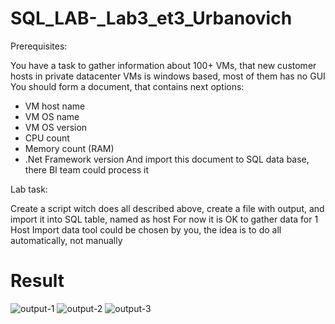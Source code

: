 # SQL_LAB-_Lab3_et3_Urbanovich

Prerequisites:

You have a task to gather information about 100+ VMs, that new customer hosts in private datacenter
VMs is windows based, most of them has no GUI
You should form a document, that contains next options:
- VM host name
- VM OS name 
- VM OS version
- CPU count
- Memory count (RAM)
- .Net Framework version
And import this document to SQL data base, there BI team could process it

Lab task: 

Create a script witch does all described above, create a file with output, and import it into SQL table, named as host For now it is OK to gather data for 1 Host Import data tool could be chosen by you, the idea is to do all automatically, not manually

# Result

![output-1](https://github.com/byxray/SQL_LAB-_Lab3_et3_Urbanovich/blob/91ad6c928f54c02fefba15686bbc9954edc2b32d/result1.jpg)
![output-2](https://github.com/byxray/SQL_LAB-_Lab3_et3_Urbanovich/blob/91ad6c928f54c02fefba15686bbc9954edc2b32d/result2.jpg)
![output-3](https://github.com/byxray/SQL_LAB-_Lab3_et3_Urbanovich/blob/91ad6c928f54c02fefba15686bbc9954edc2b32d/result3.jpg)

      
